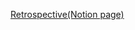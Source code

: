[Retrospective(Notion page)](https://legendary-thunder-c6b.notion.site/Retrospective-3f71f0ce4c2a4def9ee6074458a6a8d5)
